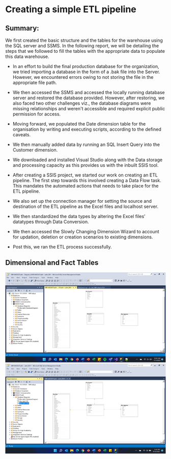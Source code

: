 # Creating a simple ETL pipeline

## Summary:

We first created the basic structure and the tables for the warehouse using the SQL server and SSMS. In the following report, we will be detailing the steps that we followed to fill the tables with the appropriate data to populate this data warehouse.

* In an effort to build the final production database for the organization, we tried importing a database in the form of a .bak file into the Server. However, we encountered errors owing to not storing the file in the appropriate file path. 

* We then accessed the SSMS  and accessed the locally running database server and restored the database provided. However, after restoring, we also faced two other challenges viz., the database diagrams were missing relationships and weren't accessible and required explicit public permission for access.

* Moving forward, we populated the Date dimension table for the organisation by writing and executing scripts, according to the defined caveats.

* We then manually added data by running an SQL Insert Query into the Customer dimension.

* We downloaded and installed Visual Studio along with the Data storage and processing capacity as this provides us with the inbuilt SSIS tool.

* After creating a SSIS project, we started our work on creating an ETL pipeline. The first step towards this involved creating a Data Flow task. This mandates the automated actions that needs to take place for the ETL pipeline. 

* We also set up the connection manager for setting the source and destination  of the ETL pipeline as the Excel files and localhost server.

* We then standardized the data types by altering the Excel files’ datatypes through Data Conversion.

* We then accessed the Slowly Changing Dimension Wizard to account for updation, deletion or creation scenarios to existing dimensions.

* Post this, we ran the ETL process successfully.

## Dimensional and Fact Tables
![Dimensional and Fact table 1](/Diagrams/Dim_and_Fact_1.png)
![Dimensional and Fact table 2](/Diagrams/Dim_and_Fact_2.png)